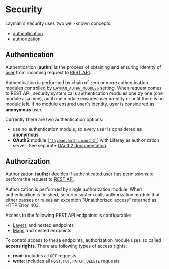 # Security

Layman`s security uses two well-known concepts:
- [authentication](#authentication)
- [authorization](#authorization)


## Authentication

Authentication (**authn**) is the process of obtaining and ensuring identity of [user](models.md#user) from incoming request to [REST API](rest.md).

Authentication is performed by chain of zero or more authentication modules controlled by [`LAYMAN_AUTHN_MODULES`](../src/layman_settings.py) setting. When request comes to REST API, security system calls authentication modules one by one (one module at a time), until one module ensures user identity or until there is no module left. If no module ensured user`s identity, user is considered as **anonymous** user.

Currently there are two authentication options:
- use no authentication module, so every user is considered as **anonymous**
- **OAuth2** module ([`'layman.authn.oauth2'`](../src/layman/authn/oauth2)) with Liferay as authorization server. See separate [OAuth2 documentation](oauth2/index.md).

## Authorization

Authorization (**authz**) decides if authenticated [user](models.md#user) has permissions to perform the request to [REST API](rest.md).

Authorization is performed by single authorization module. When authentication is finished, security system calls authorization module that either passes or raises an exception "Unauthorised access" returned as HTTP Error 403.

Access to the following REST API endpoints is configurable:
- [Layers](rest.md#overview) and nested endpoints 
- [Maps](rest.md#overview) and nested endpoints 

To control access to these endpoints, authorization module uses so called **access rights**. There are following types of access rights:
- **read**: includes all `GET` requests
- **write**: includes all `POST`, `PUT`, `PATCH`, `DELETE` requests
